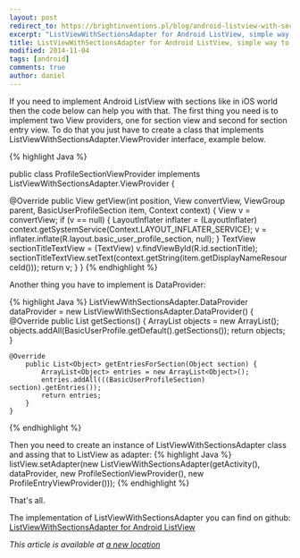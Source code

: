 ```yaml
---
layout: post
redirect_to: https://brightinventions.pl/blog/android-listview-with-sections
excerpt: "ListViewWithSectionsAdapter for Android ListView, simple way to implement list view with sections."
title: ListViewWithSectionsAdapter for Android ListView, simple way to implement list view with sections.
modified: 2014-11-04
tags: [android]
comments: true
author: daniel
---
```


If you need to implement Android ListView with sections like in iOS world then the code below can help you with that. The first thing you need is to implement two View providers, one for section view and second for section entry view. To do that you just have to create a class that implements ListViewWithSectionsAdapter.ViewProvider<T> interface, example below.

{% highlight Java %}

public class ProfileSectionViewProvider implements ListViewWithSectionsAdapter.ViewProvider<BasicUserProfileSection> {

@Override
public View getView(int position, View convertView, ViewGroup parent, BasicUserProfileSection item, Context context) {
    View v = convertView;
    if (v == null) {
        LayoutInflater inflater = (LayoutInflater) context.getSystemService(Context.LAYOUT_INFLATER_SERVICE);
        v = inflater.inflate(R.layout.basic_user_profile_section, null);
    }
    TextView sectionTitleTextView = (TextView) v.findViewById(R.id.sectionTitle);
    sectionTitleTextView.setText(context.getString(item.getDisplayNameResourceId()));
    return v;
    }
}
{% endhighlight %}

Another thing you have to implement is DataProvider:

{% highlight Java %}
ListViewWithSectionsAdapter.DataProvider dataProvider = new ListViewWithSectionsAdapter.DataProvider() {
    @Override
    public List<Object> getSections() {
        ArrayList<Object> objects = new ArrayList<Object>();
        objects.addAll(BasicUserProfile.getDefault().getSections());
        return objects;
    }

    @Override
        public List<Object> getEntriesForSection(Object section) {
            ArrayList<Object> entries = new ArrayList<Object>();
            entries.addAll(((BasicUserProfileSection) section).getEntries());
            return entries;
        }
    }
{% endhighlight %}

Then you need to create an instance of ListViewWithSectionsAdapter class and assing that to ListView as adapter:
{% highlight Java %}
listView.setAdapter(new ListViewWithSectionsAdapter(getActivity(), dataProvider, new ProfileSectionViewProvider(), new ProfileEntryViewProvider()));
{% endhighlight %}

That's all. 

The implementation of ListViewWithSectionsAdapter you can find on github: [ListViewWithSectionsAdapter for Android ListView](https://gist.github.com/danielmakurat/2ed33ef7a3d1100149ef)


*This article is available at [a new location](https://brightinventions.pl/blog/android-listview-with-sections)*
